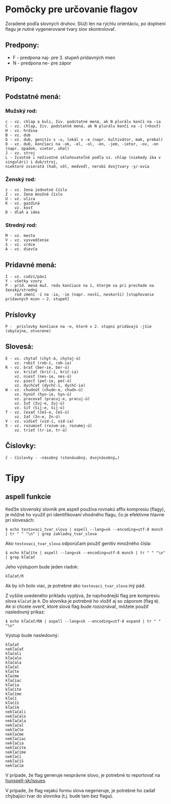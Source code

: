 # Pomôcky pre určovanie flagov

Zoradené podľa slovných druhov. Slúži len na rýchlu orientáciu, po doplnení flagu je nutné vygenerované tvary slov skontrolovať.

## Predpony:
  * F - predpona naj- pre 3. stupeň prídavných mien
  * N - predpona ne- pre zápor

## Prípony:

## Podstatné mená:
### Mužský rod:
    c - vz. chlap a kuli, živ. podstatné mená, ak N plurálu končí na -ia
    C - vz. chlap, živ. podstatné mená, ak N plurálu končí na -i (+hosť)
    H - vz. hrdina
    B - vz. dub
    b - vz. dub, genitív s -u, lokál s -e (napr. kultivátor, mak, prebal)
    O - vz. dub, končiaci na -ok, -el, -ol, -en, -jem, -ietor, -ov, -on (napr. úpadok, vietor, uhol)
    J - vz. stroj
    L - životné i neživotné skloňovateľné podľa vz. chlap (niekedy iba v singulári) i dub/stroj,
    niektoré zvieratá (had, vôl, medveď), nerobí dvojtvary -y/-ovia

### Ženský rod:
    z - vz. žena jednotné číslo
    Z - vz. žena množné číslo
    U - vz. ulica
    K - vz. gazdiná
        vz. kosť
    D - dlaň a idea

### Stredný rod:
    M - vz. mesto
    V - vz. vysvedčenie
    S - vz. srdce
    A - vz. dievča 

## Prídavné mená:
    I - vz. cudzí/páví
    Y - všetky vzory
    P - príd. mená muž. rodu končiace na í, ktorým sa pri prechode na ženský/stredný 
        rod zmení -í na -ia, -ie (napr. novší, neskorší) [stupňovanie prídavných mien – 2. stupeň]


## Príslovky
    P -  príslovky končiace na -e, ktoré v 2. stupni pridávajú -jšie (obyčajne, otvorene)

## Slovesá:
    E - vz. chytať (chyt-á, chytaj-ú)
        vz. robiť (rob-í, rob-ia)
    R - vz. brať (ber-ie, ber-ú)
        vz. kričať (krič-í, krič-ia)
        vz. niesť (nes-ie, nes-ú)
        vz. piecť (peč-ie, peč-ú)
        vz. dychčať (dychč-í, dychč-ia)
    W - vz. chudnúť (chudn-e, chudn-ú)
        vz. hynúť (hyn-ie, hyn-ú)
        vz. pracovať (pracuj-e, pracuj-ú)
        vz. žuť (žuj-e, žuj-ú)
        vz. šiť (šij-e, šij-ú)
    T - vz. česať (češ-e, češ-ú)
        vz. žať (žn-e, žn-ú)
    V - vz. vidieť (vid-í, vid-ia)
    X - vz. rozumieť (rozum-ie, rozumej-ú)
        vz. trieť (tr-ie, tr-ú)

## Číslovky: 

    č - číslovky - -násobný (stonásobný, dvojnásobný…)

# Tipy

## aspell funkcie

Keďže slovenský slovník pre aspell používa rovnakú affix kompresiu (flagy), je môžné ho využiť pri identifikovaní vhodného flagu, čo je efektívne hlavne pri slovesách:

    $ echo testovaci_tvar_slova | aspell --lang=sk --encoding=utf-8 munch | tr " " "\n" | grep zakladny_tvar_slova

Ako `testovaci_tvar_slova` odporúčam použiť genitív množného čísla:

    $ echo kľačíte | aspell --lang=sk --encoding=utf-8 munch | tr " " "\n" | grep kľačať

Jeho výstupom bude jeden riadok:

    kľačať/R

Ak by ich bolo viac, je potrebné ako `testovaci_tvar_slova` iný pád.

Z vyššie uvedeného príkladu vyplýva, že najvhodnejší flag pre kompresiu slova `kľačať` je `R`. Do slovníka je potrebné ho vložiť aj so záporom (flag `N`). Ak si chcete overiť, ktoré slová flag bude rozoznávať, môžete použiť nasledovný príkaz:

    $ echo kľačať/RN | aspell --lang=sk --encoding=utf-8 expand | tr " " "\n"

Výstup bude nasledovný:

    kľačať
    nekľačať
    kľačali
    kľačalo
    kľačala
    kľačal
    kľačte
    kľačme
    kľačiac
    kľačia
    kľačíte
    kľačíme
    kľačí
    kľačíš
    kľačím
    nekľačali
    nekľačalo
    nekľačala
    nekľačal
    nekľačte
    nekľačme
    nekľačiac
    nekľačia
    nekľačíte
    nekľačíme
    nekľačí
    nekľačíš
    nekľačím

V prípade, že flag generuje nesprávne slovo, je potrebné to reportovať na [hunspell-sk/issues](https://github.com/sk-spell/hunspell-sk/issues).

V prípade, že flag nejakú formu slova negeneruje, je potrebné ho zadať chýbajúci tvar do slovníka (t.j. bude tam bez flagu).
